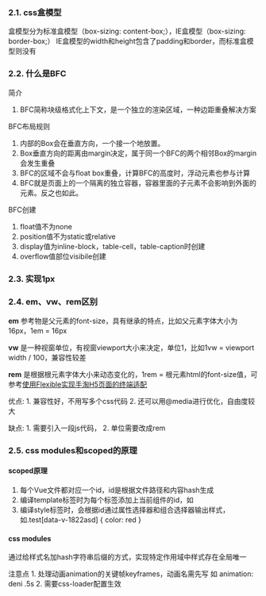 ### 2.1. css盒模型
盒模型分为标准盒模型（box-sizing: content-box;），IE盒模型（box-sizing: border-box;）
IE盒模型的width和height包含了padding和border，而标准盒模型则没有

### 2.2. 什么是BFC
简介
1. BFC简称块级格式化上下文，是一个独立的渲染区域，一种边距重叠解决方案

BFC布局规则
1. 内部的Box会在垂直方向，一个接一个地放置。
2. Box垂直方向的距离由margin决定，属于同一个BFC的两个相邻Box的margin会发生重叠
3. BFC的区域不会与float box重叠，计算BFC的高度时，浮动元素也参与计算
4. BFC就是页面上的一个隔离的独立容器，容器里面的子元素不会影响到外面的元素。反之也如此。

BFC创建
1. float值不为none
2. position值不为static或relative
3. display值为inline-block，table-cell，table-caption时创建
4. overflow值部位visibile创建

### 2.3. 实现1px

### 2.4. em、vw、rem区别
<strong>em</strong> 参考物是父元素的font-size，具有继承的特点，比如父元素字体大小为16px，1em = 16px

<strong>vw</strong> 是一种视窗单位，有视窗viewport大小来决定，单位1，比如1vw = viewport width / 100，兼容性较差

<strong>rem</strong> 是根据根元素字体大小来动态变化的，1rem = 根元素html的font-size值，可参考[使用Flexible实现手淘H5页面的终端适配](https://github.com/amfe/article/issues/17)

  优点:
    1. 兼容性好，不用写多个css代码
    2. 还可以用@media进行优化，自由度较大

  缺点:
    1. 需要引入一段js代码，
    2. 单位需要改成rem

### 2.5. css modules和scoped的原理
#### scoped原理
  1. 每个Vue文件都对应一个id，id是根据文件路径和内容hash生成
  2. 编译template标签时为每个标签添加上当前组件的id，如<div class="test" data-v-1822asd><div>
  3. 编译style标签时，会根据id通过属性选择器和组合选择器输出样式，如.test[data-v-1822asd] { color: red }

#### css modules
  通过给样式名加hash字符串后缀的方式，实现特定作用域中样式存在全局唯一

  注意点
    1. 处理动画animation的关键帧keyframes，动画名需先写 如 animation: deni .5s
    2. 需要css-loader配置生效